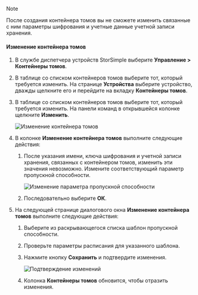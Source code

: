 <!--author=alkohli last changed: 07/05/2017-->

> [!NOTE] 
> После создания контейнера томов вы не сможете изменить связанные с ним параметры шифрования и учетные данные учетной записи хранения.

#### <a name="to-modify-a-volume-container"></a>Изменение контейнера томов

1. В службе диспетчера устройств StorSimple выберите **Управление > Контейнеры томов**.

2. В таблице со списком контейнеров томов выберите тот, который требуется изменить. На странице **Устройства** выберите устройство, дважды щелкните его и перейдите на вкладку **Контейнеры томов**.

2. В таблице со списком контейнеров томов выберите тот, который требуется изменить. На панели команд в открывшейся колонке щелкните **Изменить**.

    ![Изменение контейнера томов](./media/storsimple-8000-modify-volume-container/modify-vol-container1.png)

3. В колонке **Изменение контейнера томов** выполните следующие действия:
   
   1. После указания имени, ключа шифрования и учетной записи хранения, связанных с контейнером томов, изменить эти значения невозможно. Измените соответствующий параметр пропускной способности.
      
       ![Изменение параметра пропускной способности](./media/storsimple-8000-modify-volume-container/modify-vol-container2.png)

   2.  Последовательно выберите **ОК**.
4. На следующей странице диалогового окна **Изменение контейнера томов** выполните следующие действия:
   
   1. Выберите из раскрывающегося списка шаблон пропускной способности.
   2. Проверьте параметры расписания для указанного шаблона.
   3. Нажмите кнопку **Сохранить** и подтвердите изменения.
      
       ![Подтверждение изменений](./media/storsimple-8000-modify-volume-container/modify-vol-container3.png)

   3. Колонка **Контейнеры томов** обновится, чтобы отразить изменения.

